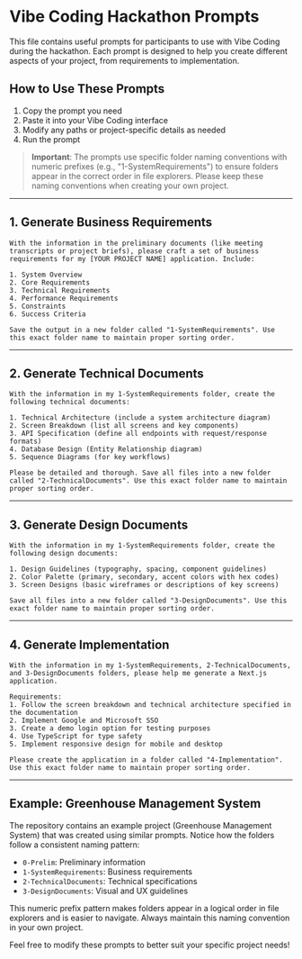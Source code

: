 # Vibe Coding Hackathon Prompts

This file contains useful prompts for participants to use with Vibe Coding during the hackathon. Each prompt is designed to help you create different aspects of your project, from requirements to implementation.

## How to Use These Prompts

1. Copy the prompt you need
2. Paste it into your Vibe Coding interface
3. Modify any paths or project-specific details as needed
4. Run the prompt

> **Important**: The prompts use specific folder naming conventions with numeric prefixes (e.g., "1-SystemRequirements") to ensure folders appear in the correct order in file explorers. Please keep these naming conventions when creating your own project.

---

## 1. Generate Business Requirements

```
With the information in the preliminary documents (like meeting transcripts or project briefs), please craft a set of business requirements for my [YOUR PROJECT NAME] application. Include:

1. System Overview
2. Core Requirements
3. Technical Requirements
4. Performance Requirements
5. Constraints
6. Success Criteria

Save the output in a new folder called "1-SystemRequirements". Use this exact folder name to maintain proper sorting order.
```

---

## 2. Generate Technical Documents

```
With the information in my 1-SystemRequirements folder, create the following technical documents:

1. Technical Architecture (include a system architecture diagram)
2. Screen Breakdown (list all screens and key components)
3. API Specification (define all endpoints with request/response formats)
4. Database Design (Entity Relationship diagram)
5. Sequence Diagrams (for key workflows)

Please be detailed and thorough. Save all files into a new folder called "2-TechnicalDocuments". Use this exact folder name to maintain proper sorting order.
```

---

## 3. Generate Design Documents

```
With the information in my 1-SystemRequirements folder, create the following design documents:

1. Design Guidelines (typography, spacing, component guidelines)
2. Color Palette (primary, secondary, accent colors with hex codes)
3. Screen Designs (basic wireframes or descriptions of key screens)

Save all files into a new folder called "3-DesignDocuments". Use this exact folder name to maintain proper sorting order.
```

---

## 4. Generate Implementation

```
With the information in my 1-SystemRequirements, 2-TechnicalDocuments, and 3-DesignDocuments folders, please help me generate a Next.js application. 

Requirements:
1. Follow the screen breakdown and technical architecture specified in the documentation
2. Implement Google and Microsoft SSO
3. Create a demo login option for testing purposes
4. Use TypeScript for type safety
5. Implement responsive design for mobile and desktop

Please create the application in a folder called "4-Implementation". Use this exact folder name to maintain proper sorting order.
```

---

## Example: Greenhouse Management System

The repository contains an example project (Greenhouse Management System) that was created using similar prompts. Notice how the folders follow a consistent naming pattern:

- `0-Prelim`: Preliminary information
- `1-SystemRequirements`: Business requirements 
- `2-TechnicalDocuments`: Technical specifications
- `3-DesignDocuments`: Visual and UX guidelines

This numeric prefix pattern makes folders appear in a logical order in file explorers and is easier to navigate. Always maintain this naming convention in your own project.

Feel free to modify these prompts to better suit your specific project needs!